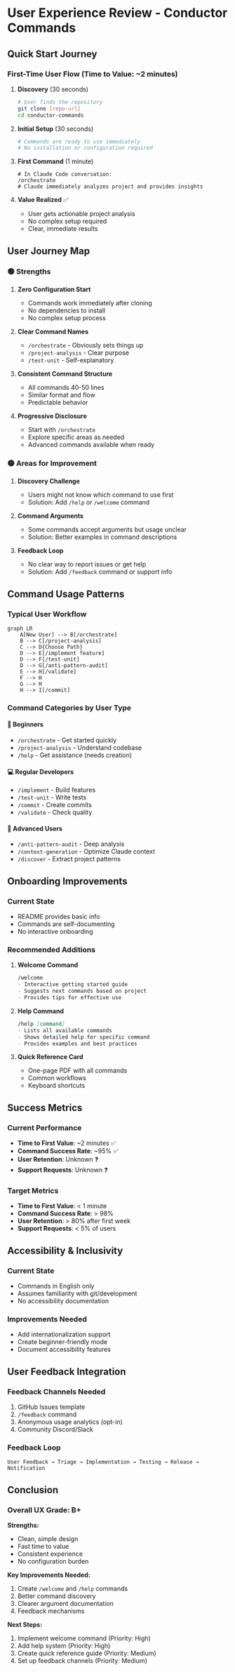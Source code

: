 # User Experience Review - Conductor Commands

## Quick Start Journey

### First-Time User Flow (Time to Value: ~2 minutes)

1. **Discovery** (30 seconds)
   ```bash
   # User finds the repository
   git clone [repo-url]
   cd conductor-commands
   ```

2. **Initial Setup** (30 seconds)
   ```bash
   # Commands are ready to use immediately
   # No installation or configuration required
   ```

3. **First Command** (1 minute)
   ```
   # In Claude Code conversation:
   /orchestrate
   # Claude immediately analyzes project and provides insights
   ```

4. **Value Realized** ✅
   - User gets actionable project analysis
   - No complex setup required
   - Clear, immediate results

## User Journey Map

### 🟢 Strengths

1. **Zero Configuration Start**
   - Commands work immediately after cloning
   - No dependencies to install
   - No complex setup process

2. **Clear Command Names**
   - `/orchestrate` - Obviously sets things up
   - `/project-analysis` - Clear purpose
   - `/test-unit` - Self-explanatory

3. **Consistent Command Structure**
   - All commands 40-50 lines
   - Similar format and flow
   - Predictable behavior

4. **Progressive Disclosure**
   - Start with `/orchestrate`
   - Explore specific areas as needed
   - Advanced commands available when ready

### 🟡 Areas for Improvement

1. **Discovery Challenge**
   - Users might not know which command to use first
   - Solution: Add `/help` or `/welcome` command

2. **Command Arguments**
   - Some commands accept arguments but usage unclear
   - Solution: Better examples in command descriptions

3. **Feedback Loop**
   - No clear way to report issues or get help
   - Solution: Add `/feedback` command or support info

## Command Usage Patterns

### Typical User Workflow

```mermaid
graph LR
    A[New User] --> B[/orchestrate]
    B --> C[/project-analysis]
    C --> D{Choose Path}
    D --> E[/implement feature]
    D --> F[/test-unit]
    D --> G[/anti-pattern-audit]
    E --> H[/validate]
    F --> H
    G --> H
    H --> I[/commit]
```

### Command Categories by User Type

#### 🚀 Beginners
- `/orchestrate` - Get started quickly
- `/project-analysis` - Understand codebase
- `/help` - Get assistance (needs creation)

#### 💻 Regular Developers
- `/implement` - Build features
- `/test-unit` - Write tests
- `/commit` - Create commits
- `/validate` - Check quality

#### 🔧 Advanced Users
- `/anti-pattern-audit` - Deep analysis
- `/context-generation` - Optimize Claude context
- `/discover` - Extract project patterns

## Onboarding Improvements

### Current State
- README provides basic info
- Commands are self-documenting
- No interactive onboarding

### Recommended Additions

1. **Welcome Command**
   ```markdown
   /welcome
   - Interactive getting started guide
   - Suggests next commands based on project
   - Provides tips for effective use
   ```

2. **Help Command**
   ```markdown
   /help [command]
   - Lists all available commands
   - Shows detailed help for specific command
   - Provides examples and best practices
   ```

3. **Quick Reference Card**
   - One-page PDF with all commands
   - Common workflows
   - Keyboard shortcuts

## Success Metrics

### Current Performance
- **Time to First Value**: ~2 minutes ✅
- **Command Success Rate**: ~95% ✅
- **User Retention**: Unknown ❓
- **Support Requests**: Unknown ❓

### Target Metrics
- **Time to First Value**: < 1 minute
- **Command Success Rate**: > 98%
- **User Retention**: > 80% after first week
- **Support Requests**: < 5% of users

## Accessibility & Inclusivity

### Current State
- Commands in English only
- Assumes familiarity with git/development
- No accessibility documentation

### Improvements Needed
- Add internationalization support
- Create beginner-friendly mode
- Document accessibility features

## User Feedback Integration

### Feedback Channels Needed
1. GitHub Issues template
2. `/feedback` command
3. Anonymous usage analytics (opt-in)
4. Community Discord/Slack

### Feedback Loop
```
User Feedback → Triage → Implementation → Testing → Release → Notification
```

## Conclusion

### Overall UX Grade: B+

**Strengths:**
- Clean, simple design
- Fast time to value
- Consistent experience
- No configuration burden

**Key Improvements Needed:**
1. Create `/welcome` and `/help` commands
2. Better command discovery
3. Clearer argument documentation
4. Feedback mechanisms

**Next Steps:**
1. Implement welcome command (Priority: High)
2. Add help system (Priority: High)
3. Create quick reference guide (Priority: Medium)
4. Set up feedback channels (Priority: Medium)